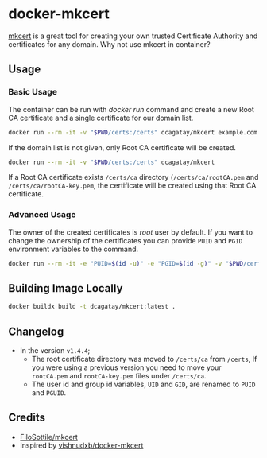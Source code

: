 # docker-mkcert

[mkcert](https://github.com/FiloSottile/mkcert) is a great tool for creating your own trusted Certificate Authority and certificates for any domain. Why not use mkcert in container?

## Usage

### Basic Usage

The container can be run with *docker run* command and create a new Root CA certificate and a single certificate for our domain list.

```sh
docker run --rm -it -v "$PWD/certs:/certs" dcagatay/mkcert example.com www.example.com '*.example.com'
```

If the domain list is not given, only Root CA certificate will be created.

```sh
docker run --rm -it -v "$PWD/certs:/certs" dcagatay/mkcert
```

If a Root CA certificate exists `/certs/ca` directory (`/certs/ca/rootCA.pem` and `/certs/ca/rootCA-key.pem`, the certificate will be created using that Root CA certificate.

### Advanced Usage

The owner of the created certificates is *root* user by default. If you want to change the ownership of the certificates you can provide `PUID` and `PGID` environment variables to the command.

```sh
docker run --rm -it -e "PUID=$(id -u)" -e "PGID=$(id -g)" -v "$PWD/certs:/certs" dcagatay/mkcert example.com www.example.com '*.example.com'
```

## Building Image Locally

```sh
docker buildx build -t dcagatay/mkcert:latest .
```

## Changelog

- In the version `v1.4.4`;
  - The root certificate directory was moved to `/certs/ca` from `/certs`, If you were using a previous version you need to move your `rootCA.pem` and `rootCA-key.pem` files under `/certs/ca`.
  - The user id and group id variables, `UID` and `GID`, are renamed to `PUID` and `PGUID`.

## Credits

- [FiloSottile/mkcert](https://github.com/FiloSottile/mkcert)
- Inspired by [vishnudxb/docker-mkcert](https://github.com/vishnudxb/docker-mkcert)
